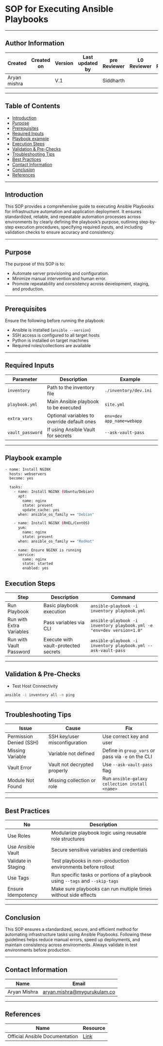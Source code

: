 # SOP for Executing Ansible Playbooks

---
## Author Information

| Created         | Created on         | Version          | Last updated by   | pre Reviewer       | L0 Reviewer     | L1 Reviewer          |    L2 Reviewer    |
|-----------------|--------------------|------------------|-------------------|--------------------|-----------------|----------------------|-------------------|
| Aryan mishra    |                    | V.1        |                         |        Siddharth   |                 |                       |                  |
   
 ---
 
## Table of Contents
- [Introduction](#introduction)  
- [Purpose](#purpose)  
- [Prerequisites](#prerequisites)  
- [Required Inputs](#required-inputs)
- [Playbook example](#Playbook-example)  
- [Execution Steps](#execution-steps)  
- [Validation & Pre-Checks](#validation--pre-checks)   
- [Troubleshooting Tips](#troubleshooting-tips)  
- [Best Practices](#best-practices)  
- [Contact Information](#contact-information)  
- [Conclusion](#conclusion)  
- [References](#references)  

---

## Introduction
This SOP provides a comprehensive guide to executing Ansible Playbooks for infrastructure automation and application deployment. It ensures standardized, reliable, and repeatable automation processes across environments by clearly defining the playbook’s purpose, outlining step-by-step execution procedures, specifying required inputs, and including validation checks to ensure accuracy and consistency.

---

## Purpose
The purpose of this SOP is to:
- Automate server provisioning and configuration.
- Minimize manual intervention and human error.
- Promote repeatability and consistency across development, staging, and production.

---

## Prerequisites
Ensure the following before running the playbook:
- Ansible is installed (`ansible --version`)
- SSH access is configured to all target hosts
- Python is installed on target machines
- Required roles/collections are available

---

## Required Inputs

| Parameter         | Description                                      | Example                         |
|------------------|--------------------------------------------------|----------------------------------|
| `inventory`       | Path to the inventory file                       | `./inventory/dev.ini`           |
| `playbook.yml`    | Main Ansible playbook to be executed             | `site.yml`                      |
| `extra_vars`      | Optional variables to override default ones      | `env=dev app_name=webapp`       |
| `vault_password`  | If using Ansible Vault for secrets               | `--ask-vault-pass`              |

---
## Playbook example
```bash
- name: Install NGINX
  hosts: webservers
  become: yes

  tasks:
    - name: Install NGINX (Ubuntu/Debian)
      apt:
        name: nginx
        state: present
        update_cache: yes
      when: ansible_os_family == "Debian"

    - name: Install NGINX (RHEL/CentOS)
      yum:
        name: nginx
        state: present
      when: ansible_os_family == "RedHat"

    - name: Ensure NGINX is running
      service:
        name: nginx
        state: started
        enabled: yes
```
## Execution Steps

| Step                     | Description                   | Command                                                                 |
|--------------------------|-------------------------------|-------------------------------------------------------------------------|
| Run Playbook             | Basic playbook execution      | `ansible-playbook -i inventory playbook.yml`                        |
| Run with Extra Variables | Pass variables via CLI        | `ansible-playbook -i inventory playbook.yml -e "env=dev version=1.0"` |
| Run with Vault Password  | Execute with vault-protected secrets | `ansible-playbook -i inventory playbook.yml --ask-vault-pass`       |

---
##  Validation & Pre-Checks
- Test Host Connectivity
```bash
ansible -i inventory all -m ping
```
---

 ## Troubleshooting Tips

| Issue                   | Cause                          | Fix                                                    |
|-------------------------|--------------------------------|---------------------------------------------------------|
| Permission Denied (SSH) | SSH key/user misconfiguration  | Use correct key and user                               |
| Missing Variable        | Variable not defined           | Define in `group_vars` or pass via `-e` on the CLI     |
| Vault Error             | Vault not decrypted properly   | Use `--ask-vault-pass` flag                            |
| Module Not Found        | Missing collection or role     | Run `ansible-galaxy collection install <name>`         |

---

## Best Practices

| No                                     | Description                                                                 |
|-----------------------------------------|-----------------------------------------------------------------------------|
| Use Roles                               | Modularize playbook logic using reusable role structures                    |
| Use Ansible Vault                       | Secure sensitive variables and credentials                                  |
| Validate in Staging                     | Test playbooks in non-production environments before rollout                |
| Use Tags                                | Run specific tasks or portions of a playbook using `--tags` and `--skip-tags` |
| Ensure Idempotency                      | Make sure playbooks can run multiple times without side effects             |

---
## Conclusion
This SOP ensures a standardized, secure, and efficient method for automating infrastructure tasks using Ansible Playbooks. Following these guidelines helps reduce manual errors, speed up deployments, and maintain consistency across environments. Always validate in test environments before production.

---

## Contact Information

| Name          | Email                                |
| ------------- | ------------------------------------ |
| Aryan Mishra  | aryan.mishra@mygurukulam.co          |

---

## References

| Name                           |         Resource                                                         |
|--------------------------------|--------------------------------------------------------------------------|
| Official Ansible Documentation | [Link](https://docs.ansible.com/ansible/latest/index.html)                        |


